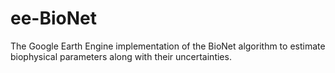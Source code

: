 # ee-BioNet
The Google Earth Engine implementation of the BioNet algorithm to estimate biophysical parameters along with their uncertainties.
